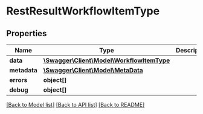 # RestResultWorkflowItemType

## Properties
Name | Type | Description | Notes
------------ | ------------- | ------------- | -------------
**data** | [**\Swagger\Client\Model\WorkflowItemType**](WorkflowItemType.md) |  | [optional] 
**metadata** | [**\Swagger\Client\Model\MetaData**](MetaData.md) |  | [optional] 
**errors** | **object[]** |  | [optional] 
**debug** | **object[]** |  | [optional] 

[[Back to Model list]](../README.md#documentation-for-models) [[Back to API list]](../README.md#documentation-for-api-endpoints) [[Back to README]](../README.md)



